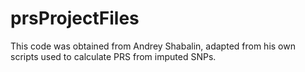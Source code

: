 # prsProjectFiles

This code was obtained from Andrey Shabalin, adapted from his own scripts used to calculate PRS from imputed SNPs.
